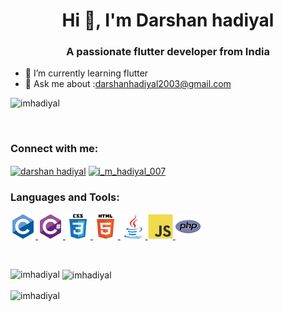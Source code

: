 <h1 align="center">Hi 👋, I'm Darshan hadiyal</h1>
<h3 align="center">A passionate flutter developer from India</h3>

- 🌱 I’m currently learning flutter
- 💬 Ask me about :darshanhadiyal2003@gmail.com
<p align="left"> <img src="https://komarev.com/ghpvc/?username=imhadiyal&label=Profile%20views&color=0e75b6&style=flat" alt="imhadiyal" /> </p>
<p align="left"> <a href="https://twitter.com/" target="blank"><img src="https://img.shields.io/twitter/follow/?logo=twitter&style=for-the-badge" alt="" /></a> </p>
<h3 align="left">Connect with me:</h3>
<p align="left">
<a href="https://fb.com/darshan hadiyal" target="blank"><img align="center" src="https://raw.githubusercontent.com/rahuldkjain/github-profile-readme-generator/master/src/images/icons/Social/facebook.svg" alt="darshan hadiyal" height="30" width="40" /></a>
<a href="https://instagram.com/i_m_hadiyal_007" target="blank"><img align="center" src="https://raw.githubusercontent.com/rahuldkjain/github-profile-readme-generator/master/src/images/icons/Social/instagram.svg" alt="i_m_hadiyal_007" height="30" width="40" /></a>
</p>

<h3 align="left">Languages and Tools:</h3>
<a href="https://www.cprogramming.com/" target="_blank" rel="noreferrer"> <img src="https://raw.githubusercontent.com/devicons/devicon/master/icons/c/c-original.svg" alt="c" width="40" height="40"/> </a> <a href="https://www.w3schools.com/cs/" target="_blank" rel="noreferrer"> <img src="https://raw.githubusercontent.com/devicons/devicon/master/icons/csharp/csharp-original.svg" alt="csharp" width="40" height="40"/> </a> <a href="https://www.w3schools.com/css/" target="_blank" rel="noreferrer"> <img src="https://raw.githubusercontent.com/devicons/devicon/master/icons/css3/css3-original-wordmark.svg" alt="css3" width="40" height="40"/> </a><a href="https://www.w3.org/html/" target="_blank" rel="noreferrer"> <img src="https://raw.githubusercontent.com/devicons/devicon/master/icons/html5/html5-original-wordmark.svg" alt="html5" width="40" height="40"/> </a> <a href="https://www.java.com" target="_blank" rel="noreferrer"> <img src="https://raw.githubusercontent.com/devicons/devicon/master/icons/java/java-original.svg" alt="java" width="40" height="40"/> </a> <a href="https://developer.mozilla.org/en-US/docs/Web/JavaScript" target="_blank" rel="noreferrer"> <img src="https://raw.githubusercontent.com/devicons/devicon/master/icons/javascript/javascript-original.svg" alt="javascript" width="40" height="40"/> </a> <a href="https://www.php.net" target="_blank" rel="noreferrer"> <img src="https://raw.githubusercontent.com/devicons/devicon/master/icons/php/php-original.svg" alt="php" width="40" height="40"/> </a> </p>
<br>
<p><img align="left" src="https://github-readme-stats.vercel.app/api/top-langs?username=imhadiyal&show_icons=true&locale=en&layout=compact" alt="imhadiyal" /></p>

<p>&nbsp;<img align="center" src="https://github-readme-stats.vercel.app/api?username=imhadiyal&show_icons=true&locale=en" alt="imhadiyal" /></p>

<p><img align="center" src="https://github-readme-streak-stats.herokuapp.com/?user=imhadiyal&" alt="imhadiyal" /></p>
